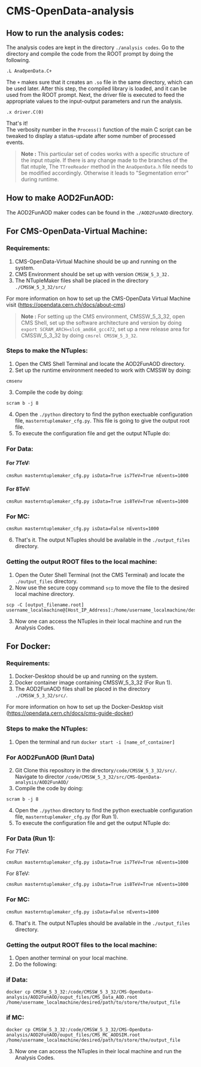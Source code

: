 # CMS-OpenData-analysis

## How to run the analysis codes:
The analysis codes are kept in the directory `./analysis codes`. Go to the directory and compile the code from the ROOT prompt by doing the following.
```
.L AnaOpenData.C+
``` 
The `+` makes sure that it creates an `.so` file in the same directory, which can be used later. After this step, the compiled library is loaded, and it can be used from the ROOT prompt. Next, the driver file is executed to feed the appropriate values to the input-output parameters and run the analysis.
```
.x driver.C(0)
``` 
That's it!<br>
The verbosity number in the `Process()` function of the main C script can be tweaked to display a status-update after some number of processed events. 

> **Note :** This particular set of codes works with a specific structure of the input ntuple. If there is any change made to the branches of the flat ntuple, The `TTreeReader` method in the `AnaOpenData.h` file needs to be modified accordingly. Otherwise it leads to "Segmentation error" during runtime.

## How to make AOD2FunAOD:


The AOD2FunAOD maker codes can be found in the `./AOD2FunAOD` directory.

## For CMS-OpenData-Virtual Machine:

### Requirements:
1. CMS-OpenData-Virtual Machine should be up and running on the system.
2. CMS Environment should be set up with version `CMSSW_5_3_32.`
3. The NTupleMaker files shall be placed in the directory `./CMSSW_5_3_32/src/`

For more information on how to set up the CMS-OpenData Virtual Machine visit (https://opendata.cern.ch/docs/about-cms)
> **Note :** For setting up the CMS environment, CMSSW_5_3_32, open CMS Shell, set up the software architecture and version by doing `export SCRAM_ARCH=slc6_amd64_gcc472`, set up a new release area for CMSSW_5_3_32 by doing `cmsrel CMSSW_5_3_32`.

### Steps to make the NTuples:
1. Open the CMS Shell Terminal and locate the AOD2FunAOD directory.
2. Set up the runtime environment needed to work with CMSSW by doing:
```
cmsenv
```
3. Compile the code by doing:
```
scram b -j 8
```
4. Open the `./python` directory to find the python exectuable configuration file, `masterntuplemaker_cfg.py`. This file is going to give the output root file. 
5. To execute the configuration file and get the output NTuple do:

### For Data:
#### For 7TeV:
```
cmsRun masterntuplemaker_cfg.py isData=True is7TeV=True nEvents=1000
```
#### For 8TeV:

```
cmsRun masterntuplemaker_cfg.py isData=True is8TeV=True nEvents=1000
```
### For MC:

```
cmsRun masterntuplemaker_cfg.py isData=False nEvents=1000
```
6. That's it.
The output NTuples should be available in the `./output_files` directory.

### Getting the output ROOT files to the local machine:
1. Open the Outer Shell Terminal (not the CMS Terminal) and locate the `./output_files` directory.
2. Now use the secure copy command `scp` to move the file to the desired local machine directory.
```
scp -C [output_filename.root] username_localmachine@[Host_IP_Address]:/home/username_localmachine/desired/path/to/store/the/output_file

```
3. Now one can access the NTuples in their local machine and run the Analysis Codes.

## For Docker:

### Requirements:
1. Docker-Desktop should be up and running on the system.
2. Docker container image containing CMSSW_5_3_32 (For Run 1).
3. The AOD2FunAOD files shall be placed in the directory `./CMSSW_5_3_32/src/`.

For more information on how to set up the Docker-Desktop visit (https://opendata.cern.ch/docs/cms-guide-docker)

### Steps to make the NTuples:
1. Open the terminal and run `docker start -i [name_of_container]`
### For AOD2FunAOD (Run1 Data) 
2. Git Clone this repository in the directory`/code/CMSSW_5_3_32/src/`. Navigate to director `/code/CMSSW_5_3_32/src/CMS-OpenData-analysis/AOD2FunAOD/`
3. Compile the code by doing:
```
scram b -j 8
```
4. Open the `./python` directory to find the python exectuable configuration file, `masterntuplemaker_cfg.py` (for Run 1). 
5. To execute the configuration file and get the output NTuple do:

### For Data (Run 1):
For 7TeV:
```
cmsRun masterntuplemaker_cfg.py isData=True is7TeV=True nEvents=1000
```
For 8TeV:

```
cmsRun masterntuplemaker_cfg.py isData=True is8TeV=True nEvents=1000
```
### For MC:

```
cmsRun masterntuplemaker_cfg.py isData=False nEvents=1000
```
6. That's it.
The output NTuples should be available in the `./output_files` directory.

### Getting the output ROOT files to the local machine:
1. Open another terminal on your local machine.
2. Do the following:

### if Data:
```
docker cp CMSSW_5_3_32:/code/CMSSW_5_3_32/CMS-OpenData-analysis/AOD2FunAOD/ouput_files/CMS_Data_AOD.root  /home/username_localmachine/desired/path/to/store/the/output_file
```

### if MC:

```
docker cp CMSSW_5_3_32:/code/CMSSW_5_3_32/CMS-OpenData-analysis/AOD2FunAOD/ouput_files/CMS_MC_AODSIM.root  /home/username_localmachine/desired/path/to/store/the/output_file
```
3. Now one can access the NTuples in their local machine and run the Analysis Codes.
